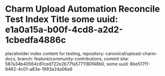 # Charm Upload Automation Reconcile Test Index Title some uuid: e1a0a15a-b00f-4cd8-a2d2-1cbedfa4886c
 placeholder index content for testing,  repository: canonical/upload-charm-docs,  branch: feature/community-contributions,  commit sha: 587a34b40564c81ced722e2b77fa5771180f48b0,  some uuid: 8be517f1-9462-4c01-a83e-1993a24a06e6
